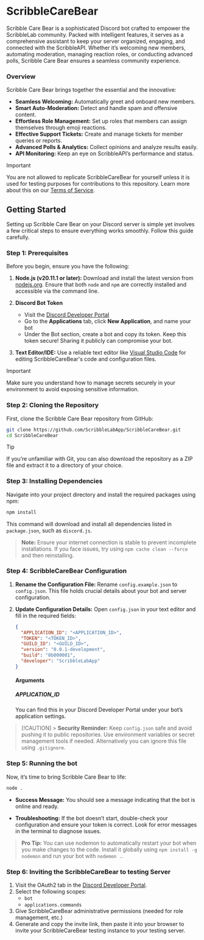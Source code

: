# ScribbleCareBear

Scribble Care Bear is a sophisticated Discord bot crafted to empower the ScribbleLab community. Packed with intelligent features, it serves as a comprehensive assistant to keep your server organized, engaging, and connected with the ScribbleAPI. Whether it’s welcoming new members, automating moderation, managing reaction roles, or conducting advanced polls, Scribble Care Bear ensures a seamless community experience.

### Overview

Scribble Care Bear brings together the essential and the innovative:

- **Seamless Welcoming:** Automatically greet and onboard new members.
- **Smart Auto-Moderation:** Detect and handle spam and offensive content.
- **Effortless Role Management:** Set up roles that members can assign themselves through emoji reactions.
- **Effective Support Tickets:** Create and manage tickets for member queries or reports.
- **Advanced Polls & Analytics:** Collect opinions and analyze results easily.
- **API Monitoring:** Keep an eye on ScribbleAPI’s performance and status.

> [!IMPORTANT]
> You are not allowed to replicate ScribbleCareBear for yourself unless it is used for testing purposes for contributions to this repository. Learn more about this on our [Terms of Service]().

## Getting Started

Setting up Scribble Care Bear on your Discord server is simple yet involves a few critical steps to ensure everything works smoothly. Follow this guide carefully.

### Step 1: Prerequisites

Before you begin, ensure you have the following:

1. **Node.js (v20.11.1 or later):** Download and install the latest version from [nodejs.org](https://nodejs.org). Ensure that both `node` and `npm` are correctly installed and accessible via the command line.

2. **Discord Bot Token**

   - Visit the [Discord Developer Portal](https://discord.com/developers/)
   - Go to the **Applications** tab, click **New Application**, and name your bot
   - Under the Bot section, create a bot and copy its token. Keep this token secure! Sharing it publicly can compromise your bot.

3. **Text Editor/IDE:** Use a reliable text editor like [Visual Studio Code](https://code.visualstudio.com) for editing ScribbleCareBear's code and configuration files.

> [!IMPORTANT]
> Make sure you understand how to manage secrets securely in your environment to avoid exposing sensitive information.

### Step 2: Cloning the Repository

First, clone the Scribble Care Bear repository from GitHub:

```sh
git clone https://github.com/ScribbleLabApp/ScribbleCareBear.git
cd ScribbleCareBear
```

> [!TIP]
> If you’re unfamiliar with Git, you can also download the repository as a ZIP file and extract it to a directory of your choice.

### Step 3: Installing Dependencies

Navigate into your project directory and install the required packages using npm:

```sh
npm install
```

This command will download and install all dependencies listed in `package.json`, such as `discord.js`.

> **Note:** Ensure your internet connection is stable to prevent incomplete installations. If you face issues, try using `npm cache clean --force` and then reinstalling.

### Step 4: ScribbleCareBear Configuration

1. **Rename the Configuration File:** Rename `config.example.json` to `config.json`. This file holds crucial details about your bot and server configuration.

2. **Update Configuration Details:** Open `config.json` in your text editor and fill in the required fields:

   ```json
   {
     "APPLICATION_ID": "<APPLICATION_ID>",
     "TOKEN": "<TOKEN_ID>",
     "GUILD_ID": "<GUILD_ID>",
     "version": "0.0.1-development",
     "build": "0b000001",
     "developer": "ScribbleLabApp"
   }
   ```

   #### Arguments

   ##### APPLICATION_ID

   You can find this in your Discord Developer Portal under your bot’s application settings.

> [!CAUTION] > **Security Reminder:** Keep `config.json` safe and avoid pushing it to public repositories. Use environment variables or secret management tools if needed. Alternatively you can ignore this file using `.gitignore`.

### Step 5: Running the bot

Now, it’s time to bring Scribble Care Bear to life:

```sh
node .
```

- **Success Message:** You should see a message indicating that the bot is online and ready.

- **Troubleshooting:** If the bot doesn’t start, double-check your configuration and ensure your token is correct. Look for error messages in the terminal to diagnose issues.

> **Pro Tip:** You can use nodemon to automatically restart your bot when you make changes to the code. Install it globally using `npm install -g nodemon` and run your bot with `nodemon .`.

### Step 6: Inviting the ScribbleCareBear to testing Server

1. Visit the OAuth2 tab in the [Discord Developer Portal](https://discord.com/developers/).
2. Select the following scopes:
   - `bot`
   - `applications.commands`
3. Give ScribbleCareBear administrative permissions (needed for role management, etc.)
4. Generate and copy the invite link, then paste it into your browser to invite your ScribbleCareBear testing instance to your testing server.
